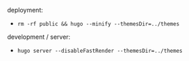 deployment:
- `rm -rf public && hugo --minify --themesDir=../themes`

development / server:
- `hugo server --disableFastRender --themesDir=../themes`
